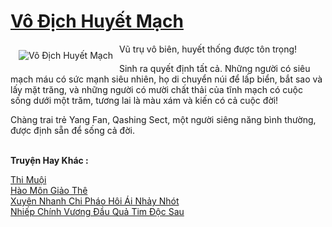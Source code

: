 <a href="https://truyentiki.com/vo-dich-huyet-mach.30821/" title="Vô Địch Huyết Mạch"><h1>Vô Địch Huyết Mạch</h1></a><div style="display:table"><img align="right" style="float: left; padding: 10px;" src="https://truyentiki.com/a/img/str/src/30821.jpg" alt="Vô Địch Huyết Mạch">Vũ trụ vô biên, huyết thống được tôn trọng! <p></p> Sinh ra quyết định tất cả. Những người có siêu mạch máu có sức mạnh siêu nhiên, họ di chuyển núi để lấp biển, bắt sao và lấy mặt trăng, và những người có mười chất thải của tĩnh mạch có cuộc sống dưới một trăm, tương lai là màu xám và kiến ​​có cả cuộc đời! <p></p> Chàng trai trẻ Yang Fan, Qashing Sect, một người siêng năng bình thường, được định sẵn để sống cả đời.</div><p><br><b>Truyện Hay Khác :</b></p><a href="https://truyentiki.com/thi-muoi.30820/" alt="Thi Muội">Thi Muội</a><br/><a href="https://www.scoop.it/topic/nownovels/p/4118819614/2020/06/02/truyen-hao-mon-giao-the" alt="Hào Môn Giảo Thê">Hào Môn Giảo Thê</a><br/><a href="https://github.com/nownovels/truyenhay/tree/master/truyenhay/30662/README.md" alt="Xuyên Nhanh Chi Pháo Hôi Ái Nhảy Nhót">Xuyên Nhanh Chi Pháo Hôi Ái Nhảy Nhót</a><br/><a href="https://github.com/nownovels/truyenhay/tree/master/truyenhay/30391/README.md" alt="Nhiếp Chính Vương Đầu Quả Tim Độc Sau">Nhiếp Chính Vương Đầu Quả Tim Độc Sau</a><br/>